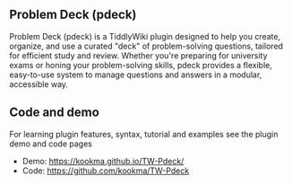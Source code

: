## Problem Deck (pdeck)

Problem Deck (pdeck) is a TiddlyWiki plugin designed to help you create, organize, and use a curated "deck" of problem-solving questions, tailored for efficient study and review. Whether you're preparing for university exams or honing your problem-solving skills, pdeck provides a flexible, easy-to-use system to manage questions and answers in a modular, accessible way.

## Code and demo
For learning plugin features, syntax, tutorial and examples see the plugin demo and code pages

* Demo: https://kookma.github.io/TW-Pdeck/
* Code: https://github.com/kookma/TW-Pdeck
